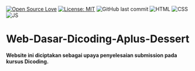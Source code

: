 [![Open Source Love](https://badges.frapsoft.com/os/v1/open-source.svg?style=flat)](https://github.com/ellerbrock/open-source-badges/)
[![License: MIT](https://img.shields.io/badge/License-MIT-green.svg)](https://opensource.org/licenses/MIT)
![GitHub last commit](https://img.shields.io/github/last-commit/devancakra/Web-Dasar-Dicoding-Aplus-Dessert)
![HTML](https://img.shields.io/badge/-html-red?style=flat&logo=html)
![CSS](https://img.shields.io/badge/-css-blue.svg?&logo=css&logoColor=white)
![JS](https://img.shields.io/badge/-javascript-yellow.svg?&logo=javascript&logoColor=white)

# Web-Dasar-Dicoding-Aplus-Dessert
<b>Website ini diciptakan sebagai upaya penyelesaian submission pada kursus Dicoding.</p>
